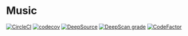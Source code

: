 # Music

[![CircleCI](https://circleci.com/gh/Assone/Music.svg?style=svg)](https://circleci.com/gh/Assone/Music)
[![codecov](https://codecov.io/gh/Assone/Music/branch/main/graph/badge.svg?token=J0RGV1L91A)](https://codecov.io/gh/Assone/Music)
[![DeepSource](https://deepsource.io/gh/Assone/Music.svg/?label=active+issues&show_trend=true)](https://deepsource.io/gh/Assone/Music/?ref=repository-badge)
[![DeepScan grade](https://deepscan.io/api/teams/12972/projects/16009/branches/331603/badge/grade.svg)](https://deepscan.io/dashboard#view=project&tid=12972&pid=16009&bid=331603)
[![CodeFactor](https://www.codefactor.io/repository/github/assone/music/badge)](https://www.codefactor.io/repository/github/assone/music)
